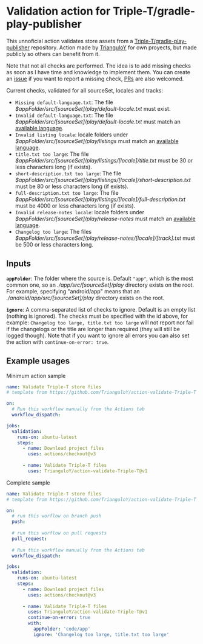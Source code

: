 # Validation action for Triple-T/gradle-play-publisher

This unnoficial action validates store assets from a [Triple-T/gradle-play-publisher](https://github.com/Triple-T/gradle-play-publisher) repository. Action made by [TrianguloY](https://github.com/TrianguloY) for own proyects, but made publicly so others can benefit from it.

Note that not all checks are performed. The idea is to add missing checks as soon as I have time and knowledge to implement them. You can create an [issue](https://github.com/TrianguloY/action-validate-Triple-T/issues) if you want to report a missing check, [PRs](CONTRIBUTING.md) are also welcomed.

Current checks, validated for all sourceSet, locales and tracks:
- `Missing default-language.txt`: The file _$appFolder/src/[sourceSet]/play/default-locale.txt_ must exist.
- `Invalid default-language.txt`: The file _$appFolder/src/[sourceSet]/play/default-locale.txt_ must match an [available language](https://support.google.com/googleplay/android-developer/answer/9844778#zippy=%2Cview-list-of-available-languages).
- `Invalid listing locale`: locale folders under _$appFolder/src/[sourceSet]/play/listings_ must match an [available language](https://support.google.com/googleplay/android-developer/answer/9844778#zippy=%2Cview-list-of-available-languages).
- `title.txt too large`: The file _$appFolder/src/[sourceSet]/play/listings/[locale]/title.txt_ must be 30 or less characters long (if exists).
- `short-description.txt too large`: The file _$appFolder/src/[sourceSet]/play/listings/[locale]/short-description.txt_ must be 80 or less characters long (if exists).
- `full-description.txt too large`: The file _$appFolder/src/[sourceSet]/play/listings/[locale]/full-description.txt_ must be 4000 or less characters long (if exists).
- `Invalid release-notes locale`: locale folders under _$appFolder/src/[sourceSet]/play/release-notes_ must match an [available language](https://support.google.com/googleplay/android-developer/answer/9844778#zippy=%2Cview-list-of-available-languages).
- `Changelog too large`: The files _$appFolder/src/[sourceSet]/play/release-notes/[locale]/[track].txt_ must be 500 or less characters long.


## Inputs

**`appFolder`**: The folder where the source is. Default `"app"`, which is the most common one, so an _./app/src/[sourceSet]/play_ directory exists on the root. \
For example, specifying "android/app" means that an _./android/app/src/[sourceSet]/play_ directory exists on the root.

**`ignore`**: A comma-separated list of checks to ignore. Default is an empty list (nothing is ignored). The checks must be specified with the id above, for example: `Changelog too large, title.txt too large` will not report nor fail if the changelogs or the title are longer than required (they will still be logged though). Note that if you want to ignore all errors you can also set the action with `continue-on-error: true`.

## Example usages

Minimum action sample
```yaml
name: Validate Triple-T store files
# template from https://github.com/TrianguloY/action-validate-Triple-T

on:      
  # Run this workflow manually from the Actions tab
  workflow_dispatch:

jobs:
  validation:
    runs-on: ubuntu-latest
    steps:
      - name: Download project files
        uses: actions/checkout@v3
      
      - name: Validate Triple-T files
        uses: TrianguloY/action-validate-Triple-T@v1
```

Complete sample
```yaml
name: Validate Triple-T store files
# template from https://github.com/TrianguloY/action-validate-Triple-T

on:
  # run this worflow on branch push
  push:
      
  # run this worflow on pull requests
  pull_request:
      
  # Run this workflow manually from the Actions tab
  workflow_dispatch:

jobs:
  validation:
    runs-on: ubuntu-latest
    steps:
      - name: Download project files
        uses: actions/checkout@v3
      
      - name: Validate Triple-T files
        uses: TrianguloY/action-validate-Triple-T@v1
        continue-on-error: true
        with:
          appFolder: 'code/app'
          ignore: 'Changelog too large, title.txt too large'
```

